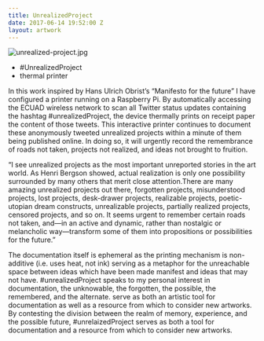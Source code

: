 ```yaml
---
title: UnrealizedProject
date: 2017-06-14 19:52:00 Z
layout: artwork
---
```


![unrealized-project.jpg](/uploads/unrealized-project.jpg)

- #UnrealizedProject
- thermal printer

In this work inspired by Hans Ulrich Obrist’s “Manifesto for the future” I have configured a printer running on a Raspberry Pi. By automatically accessing the ECUAD wireless network to scan all Twitter status updates containing the hashtag #unrealizedProject, the device thermally prints on receipt paper the content of those tweets. This interactive printer continues to document these anonymously tweeted unrealized projects within a minute of them being published online. In doing so, it will urgently record the remembrance of roads not taken, projects not realized, and ideas not brought to fruition.

“I see unrealized projects as the most important unreported stories in the art world. As Henri Bergson showed, actual realization is only one possibility surrounded by many others that merit close attention.There are many amazing unrealized projects out there, forgotten projects, misunderstood projects, lost projects, desk-drawer projects, realizable projects, poetic-utopian dream constructs, unrealizable projects, partially realized projects, censored projects, and so on. It seems urgent to remember certain roads not taken, and—in an active and dynamic, rather than nostalgic or melancholic way—transform some of them into propositions or possibilities for the future.”

The documentation itself is ephemeral as the printing mechanism is non-additive (i.e. uses heat, not ink) serving as a metaphor for the unreachable space between ideas which have been made manifest and ideas that may not have. #unrealizedProject speaks to my personal interest in documentation, the unknowable, the forgotten, the possible, the remembered, and the alternate.  serve as both an artistic tool for documentation as well as a resource from which to consider new artworks. By contesting the division between the realm of memory, experience, and the possible future, #unrelaizedProject serves as both a tool for documentation and a resource from which to consider new artworks.